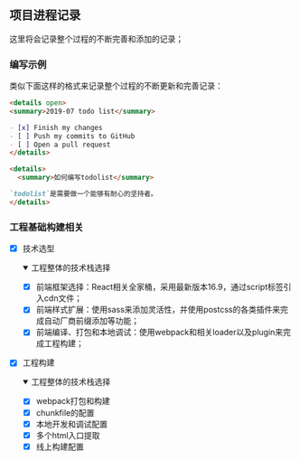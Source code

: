 ## 项目进程记录
这里将会记录整个过程的不断完善和添加的记录；

### 编写示例
类似下面这样的格式来记录整个过程的不断更新和完善记录：
````md
<details open>
<summary>2019-07 todo list</summary>

- [x] Finish my changes
- [ ] Push my commits to GitHub
- [ ] Open a pull request
</details>

<details>
  <summary>如何编写todolist</summary>

`todolist`是需要做一个能够有耐心的坚持者。
</details>
````

### 工程基础构建相关
- [x] 技术选型
    <details open>
    <summary>工程整体的技术栈选择</summary>

    - [x] 前端框架选择：React相关全家桶，采用最新版本16.9，通过script标签引入cdn文件；
    - [x] 前端样式扩展：使用sass来添加灵活性，并使用postcss的各类插件来完成自动厂商前缀添加等功能；
    - [x] 前端编译、打包和本地调试：使用webpack和相关loader以及plugin来完成工程构建；

    </details>

- [x] 工程构建
    <details open>
    <summary>工程整体的技术栈选择</summary>

    - [x] webpack打包和构建
    - [x] chunkfile的配置
    - [x] 本地开发和调试配置
    - [x] 多个html入口提取
    - [x] 线上构建配置
    </details>



